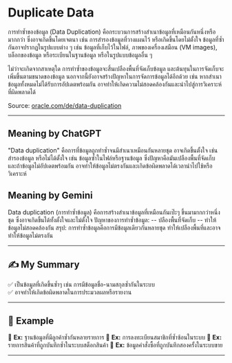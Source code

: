 # Duplicate Data
การทำซ้ำของข้อมูล (Data Duplication) คือกระบวนการสร้างสำเนาข้อมูลที่เหมือนกันหนึ่งหรือมากกว่า ซึ่งอาจเกิดขึ้นโดยเจตนา เช่น การสำรองข้อมูลที่วางแผนไว้ หรือเกิดขึ้นโดยไม่ตั้งใจ ข้อมูลที่ซ้ำกันอาจปรากฏในรูปแบบต่าง ๆ เช่น ข้อมูลที่เก็บไว้ในไฟล์, ภาพของเครื่องเสมือน (VM images), บล็อกของข้อมูล หรือระเบียนในฐานข้อมูล หรือในรูปแบบข้อมูลอื่น ๆ

ไม่ว่าจะเกิดจากสาเหตุใด การทำซ้ำของข้อมูลจะสิ้นเปลืองพื้นที่จัดเก็บข้อมูล และต้นทุนในการจัดเก็บจะเพิ่มขึ้นตามขนาดของข้อมูล นอกจากนี้ยังอาจสร้างปัญหาในการจัดการข้อมูลได้อีกด้วย เช่น หากสำเนาข้อมูลทั้งหมดไม่ได้รับการอัปเดตพร้อมกัน อาจทำให้เกิดความไม่สอดคล้องกันและนำไปสู่การวิเคราะห์ที่ผิดพลาดได้
  
Source: [oracle.com/de/data-duplication](https://www.oracle.com/de/data-duplication/)
 
---
## Meaning by ChatGPT  
"Data duplication" คือการที่ข้อมูลถูกทำซ้ำจนมีสำเนาเหมือนกันหลายชุด อาจเกิดขึ้นตั้งใจ เช่น สำรองข้อมูล หรือไม่ได้ตั้งใจ เช่น ข้อมูลซ้ำในไฟล์หรือฐานข้อมูล ซึ่งปัญหาคือมันเปลืองพื้นที่จัดเก็บ และถ้าข้อมูลไม่อัปเดตพร้อมกัน อาจทำให้ข้อมูลไม่ตรงกันและเกิดข้อผิดพลาดได้เวลานำไปใช้หรือวิเคราะห์

## Meaning by Gemini  
Data duplication (การทำซ้ำข้อมูล) คือการสร้างสำเนาข้อมูลที่เหมือนกันเป๊ะๆ ขึ้นมามากกว่าหนึ่งชุด ซึ่งอาจเกิดขึ้นได้ทั้งตั้งใจและไม่ตั้งใจ
ปัญหาของการทำซ้ำข้อมูล:
-- ปลืองพื้นที่จัดเก็บ
-- ทำให้ข้อมูลไม่สอดคล้องกัน
สรุป: การทำซ้ำข้อมูลคือการมีข้อมูลเดียวกันหลายชุด ทำให้เปลืองพื้นที่และอาจทำให้ข้อมูลไม่ตรงกัน 

---
## ✍️ My Summary  
✅ เป็นข้อมูลที่เกิดขึ้นซ้ำๆ เช่น การมีข้อมูลชื่อ-นามสกุลซ้ำกันในระบบ  
✅ อาจทำให้เกิดข้อผิดพลาดในการประมวลผลหรือรายงาน  

---
## 📌 Example  
📍 **Ex:** ฐานข้อมูลที่มีลูกค้าซ้ำกันหลายรายการ
📍 **Ex:** การลงทะเบียนสมาชิกที่ซ้ำซ้อนในระบบ
📍 **Ex:** รายการสินค้าที่ถูกบันทึกซ้ำในระบบสต็อกสินค้า
📍 **Ex:** ข้อมูลคำสั่งซื้อที่ถูกบันทึกสองครั้งในระบบขาย

---

